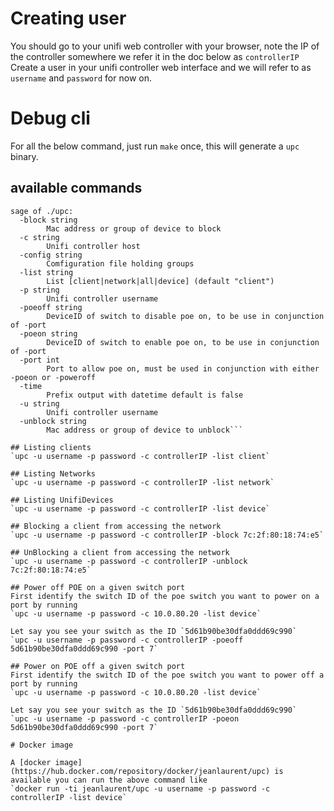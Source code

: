 # Creating user
You should go to your unifi web controller with your browser, note the IP of the controller somewhere we refer it in the doc below as `controllerIP`
Create a user in your unifi controller web interface and we will refer to as `username` and `password` for now on.

# Debug cli
For all the below command, just run `make` once, this will generate a `upc` binary.

## available commands
```
sage of ./upc:
  -block string
    	Mac address or group of device to block
  -c string
    	Unifi controller host
  -config string
    	Comfiguration file holding groups
  -list string
    	List [client|network|all|device] (default "client")
  -p string
    	Unifi controller username
  -poeoff string
    	DeviceID of switch to disable poe on, to be use in conjunction of -port
  -poeon string
    	DeviceID of switch to enable poe on, to be use in conjunction of -port
  -port int
    	Port to allow poe on, must be used in conjunction with either -poeon or -poweroff
  -time
    	Prefix output with datetime default is false
  -u string
    	Unifi controller username
  -unblock string
    	Mac address or group of device to unblock```

## Listing clients
`upc -u username -p password -c controllerIP -list client`

## Listing Networks
`upc -u username -p password -c controllerIP -list network`

## Listing UnifiDevices
`upc -u username -p password -c controllerIP -list device`

## Blocking a client from accessing the network
`upc -u username -p password -c controllerIP -block 7c:2f:80:18:74:e5`

## UnBlocking a client from accessing the network
`upc -u username -p password -c controllerIP -unblock 7c:2f:80:18:74:e5`

## Power off POE on a given switch port
First identify the switch ID of the poe switch you want to power on a port by running 
`upc -u username -p password -c 10.0.80.20 -list device`

Let say you see your switch as the ID `5d61b90be30dfa0ddd69c990`
`upc -u username -p password -c controllerIP -poeoff 5d61b90be30dfa0ddd69c990 -port 7`

## Power on POE off a given switch port
First identify the switch ID of the poe switch you want to power off a port by running 
`upc -u username -p password -c 10.0.80.20 -list device`

Let say you see your switch as the ID `5d61b90be30dfa0ddd69c990`
`upc -u username -p password -c controllerIP -poeon 5d61b90be30dfa0ddd69c990 -port 7`

# Docker image

A [docker image](https://hub.docker.com/repository/docker/jeanlaurent/upc) is available you can run the above command like 
`docker run -ti jeanlaurent/upc -u username -p password -c controllerIP -list device`
